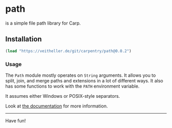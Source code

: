 # path

is a simple file path library for Carp.

## Installation

```clojure
(load "https://veitheller.de/git/carpentry/path@0.0.2")
```

### Usage

The `Path` module mostly operates on `String` arguments. It allows you to
split, join, and merge paths and extensions in a lot of different ways. It also
has some functions to work with the `PATH` environment variable.

It assumes either Windows or POSIX-style separators.

Look at [the documentation](https://veitheller.de/path) for more information.

<hr/>

Have fun!
